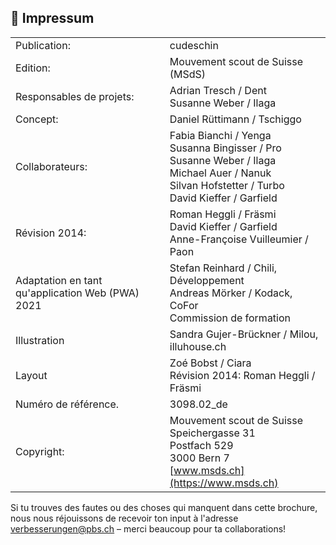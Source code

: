 🤘 Impressum
------------

| | |
|---|---|
| Publication: | cudeschin |
| Edition: | Mouvement scout de Suisse (MSdS) |
| Responsables de projets: | Adrian Tresch / Dent <br>Susanne Weber / Ilaga |
| Concept: | Daniel Rüttimann / Tschiggo |
| Collaborateurs: | Fabia Bianchi / Yenga<br>Susanna Bingisser / Pro<br> Susanne Weber / Ilaga<br> Michael Auer / Nanuk<br> Silvan Hofstetter / Turbo<br> David Kieffer / Garfield<br> |
| Révision 2014: | Roman Heggli / Fräsmi<br> David Kieffer / Garfield<br> Anne-Françoise Vuilleumier / Paon
|Adaptation en tant qu'application Web (PWA) 2021| Stefan Reinhard / Chili, Développement <br> Andreas Mörker / Kodack, CoFor <br>Commission de formation|
| Illustration | Sandra Gujer-Brückner / Milou, illuhouse.ch |
| Layout | Zoé Bobst / Ciara <br>Révision 2014: Roman Heggli / Fräsmi |
| Numéro de référence. |	3098.02_de |
| Copyright: | 	Mouvement scout de Suisse<br>Speichergasse 31<br>Postfach 529<br>3000 Bern 7<br>[www.msds.ch](https://www.msds.ch) |


Si tu trouves des fautes ou des choses qui manquent dans cette brochure, nous nous réjouissons de recevoir ton input à l'adresse [verbesserungen@pbs.ch](mailto:verbesserungen@pbs.ch) – merci beaucoup pour ta collaborations!
